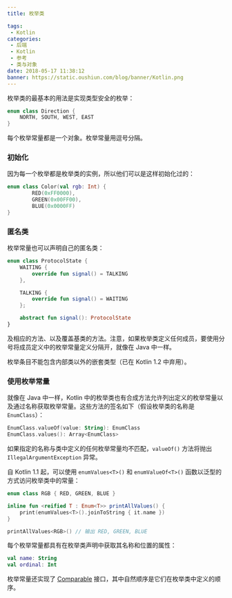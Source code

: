 ```yaml
---
title: 枚举类

tags:
 - Kotlin
categories:
 - 后端
 - Kotlin
 - 参考
 - 类与对象
date: 2018-05-17 11:38:12
banner: https://static.oushiun.com/blog/banner/Kotlin.png
---
```


枚举类的最基本的用法是实现类型安全的枚举：

```kotlin
enum class Direction {
    NORTH, SOUTH, WEST, EAST
}
```

每个枚举常量都是一个对象。枚举常量用逗号分隔。

<!-- more -->

### 初始化

因为每一个枚举都是枚举类的实例，所以他们可以是这样初始化过的：

```kotlin
enum class Color(val rgb: Int) {
        RED(0xFF0000),
        GREEN(0x00FF00),
        BLUE(0x0000FF)
}
```

### 匿名类

枚举常量也可以声明自己的匿名类：

```kotlin
enum class ProtocolState {
    WAITING {
        override fun signal() = TALKING
    },

    TALKING {
        override fun signal() = WAITING
    };

    abstract fun signal(): ProtocolState
}
```

及相应的方法、以及覆盖基类的方法。注意，如果枚举类定义任何成员，要使用分号将成员定义中的枚举常量定义分隔开，就像在 Java 中一样。

枚举条目不能包含内部类以外的嵌套类型（已在 Kotlin 1.2 中弃用）。

### 使用枚举常量

就像在 Java 中一样，Kotlin 中的枚举类也有合成方法允许列出定义的枚举常量以及通过名称获取枚举常量。这些方法的签名如下（假设枚举类的名称是 `EnumClass`）：

```kotlin
EnumClass.valueOf(value: String): EnumClass
EnumClass.values(): Array<EnumClass>
```

如果指定的名称与类中定义的任何枚举常量均不匹配，`valueOf()` 方法将抛出 `IllegalArgumentException` 异常。

自 Kotlin 1.1 起，可以使用 `enumValues<T>()` 和 `enumValueOf<T>()` 函数以泛型的方式访问枚举类中的常量：

```kotlin
enum class RGB { RED, GREEN, BLUE }

inline fun <reified T : Enum<T>> printAllValues() {
    print(enumValues<T>().joinToString { it.name })
}

printAllValues<RGB>() // 输出 RED, GREEN, BLUE
```

每个枚举常量都具有在枚举类声明中获取其名称和位置的属性：

```kotlin
val name: String
val ordinal: Int
```

枚举常量还实现了 [Comparable](https://kotlinlang.org/api/latest/jvm/stdlib/kotlin/-comparable/index.html) 接口，其中自然顺序是它们在枚举类中定义的顺序。
